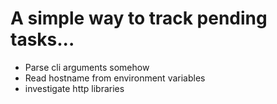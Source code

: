 # A simple way to track pending tasks...


- Parse cli arguments somehow
- Read hostname from environment variables
- investigate http libraries
